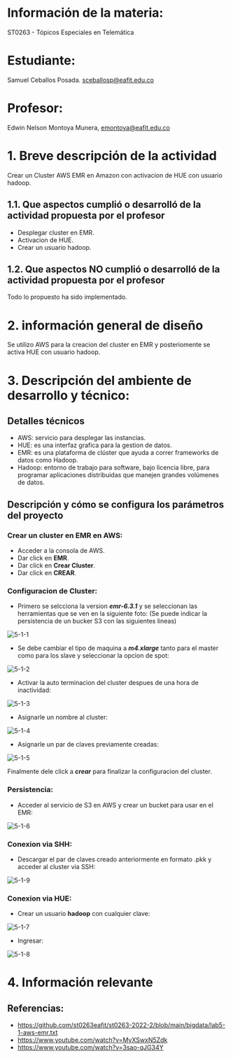 # Información de la materia:
ST0263 - Tópicos Especiales en Telemática

# Estudiante:
Samuel Ceballos Posada. sceballosp@eafit.edu.co

# Profesor:
Edwin Nelson Montoya Munera, [emontoya@eafit.edu.co](mailto:emontoya@eafit.edu.co)

# 1. Breve descripción de la actividad
Crear un Cluster AWS EMR en Amazon con activacion de HUE con usuario hadoop.

## 1.1. Que aspectos cumplió o desarrolló de la actividad propuesta por el profesor
- Desplegar cluster en EMR.
- Activacion de HUE.
- Crear un usuario hadoop.

## 1.2. Que aspectos NO cumplió o desarrolló de la actividad propuesta por el profesor
Todo lo propuesto ha sido implementado.

# 2. información general de diseño
Se utilizo AWS para la creacion del cluster en EMR y posteriomente se activa HUE con usuario hadoop.

# 3. Descripción del ambiente de desarrollo y técnico:

## Detalles técnicos
- AWS: servicio para desplegar las instancias.
- HUE: es una interfaz grafica para la gestion de datos.
- EMR: es una plataforma de clúster que ayuda a correr frameworks de datos como Hadoop.
- Hadoop: entorno de trabajo para software, bajo licencia libre, para programar aplicaciones distribuidas que manejen grandes volúmenes de datos.

## Descripción y cómo se configura los parámetros del proyecto 
### Crear un cluster en EMR en AWS:
- Acceder a la consola de AWS.
- Dar click en **EMR**.
- Dar click en **Crear Cluster**.
- Dar click en **CREAR**.

### Configuracion de Cluster:
- Primero se selcciona la version ***emr-6.3.1*** y se seleccionan las herramientas que se ven en la siguiente foto:
(Se puede indicar la persistencia de un bucker S3 con las siguientes lineas)

![5-1-1](https://user-images.githubusercontent.com/60147093/200109314-5d42d333-65c4-4da9-9634-b5a03f3cf934.PNG)

- Se debe cambiar el tipo de maquina a ***m4.xlarge*** tanto para el master como para los slave y seleccionar la opcion de spot:

![5-1-2](https://user-images.githubusercontent.com/60147093/200109316-77f60155-d8a6-4a48-a5f1-41fd7d61c45a.PNG)

- Activar la auto terminacion del cluster despues de una hora de inactividad: 

![5-1-3](https://user-images.githubusercontent.com/60147093/200109318-d0e9aff4-90f0-43cf-ad9f-546bce60dcd8.PNG)

- Asignarle un nombre al cluster:

![5-1-4](https://user-images.githubusercontent.com/60147093/200109320-783570dc-c3f0-472b-b106-6c847563a07d.PNG)

- Asignarle un par de claves previamente creadas:

![5-1-5](https://user-images.githubusercontent.com/60147093/200109321-5fc9523a-9082-4e56-999e-cbbda18376ea.PNG)

Finalmente dele click a ***crear*** para finalizar la configuracion del cluster. 

### Persistencia:
- Acceder al servicio de S3 en AWS y crear un bucket para usar en el EMR:

![5-1-6](https://user-images.githubusercontent.com/60147093/200109322-33ab85c8-f5ce-4bb3-b79d-d23673f322e0.PNG)

### Conexion via SHH:
- Descargar el par de claves creado anteriormente en formato .pkk y acceder al cluster via SSH:

![5-1-9](https://user-images.githubusercontent.com/60147093/200115300-9b298d8b-f0d0-44ee-9cdc-41a6d073980e.PNG)

### Conexion via HUE:
- Crear un usuario **hadoop** con cualquier clave:

![5-1-7](https://user-images.githubusercontent.com/60147093/200115297-cfc4fe58-7568-4297-b752-b33c3e56e967.PNG)

- Ingresar:

![5-1-8](https://user-images.githubusercontent.com/60147093/200115299-18c92318-9db4-4184-9485-04834fcdeae8.PNG)


# 4. Información relevante

## Referencias:
- https://github.com/st0263eafit/st0263-2022-2/blob/main/bigdata/lab5-1-aws-emr.txt
- https://www.youtube.com/watch?v=MyXSwxN5Zdk
- https://www.youtube.com/watch?v=3sao-qJG34Y

